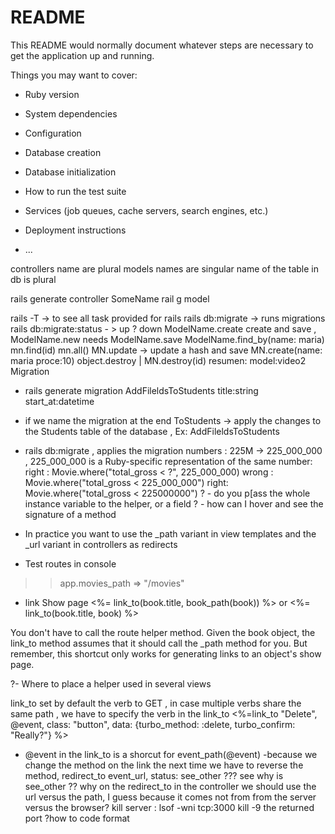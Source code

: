 # README

This README would normally document whatever steps are necessary to get the
application up and running.

Things you may want to cover:

* Ruby version

* System dependencies

* Configuration

* Database creation

* Database initialization

* How to run the test suite

* Services (job queues, cache servers, search engines, etc.)

* Deployment instructions

* ...

controllers name are plural 
models names are singular
name of the table in db is plural

rails generate controller SomeName
rail g model 

rails -T   -> to see all task provided for rails 
rails db:migrate -> runs migrations 
rails db:migrate:status  - > up ? down
ModelName.create  create and save , ModelName.new needs ModelName.save
ModelName.find_by(name: maria) mn.find(id) mn.all() 
MN.update -> update a hash and save 
MN.create(name: maria proce:10)
object.destroy | MN.destroy(id)
resumen: model:video2
Migration 
- rails generate migration  AddFileldsToStudents title:string start_at:datetime
- if we name the migration at the end ToStudents  -> apply the changes to the Students table of the database , Ex: AddFileldsToStudents
- rails db:migrate , applies the migration 
numbers : 225M -> 225_000_000 , 225_000_000 is a Ruby-specific representation of the same number:
right : Movie.where("total_gross < ?", 225_000_000)
wrong : Movie.where("total_gross < 225_000_000")
right: Movie.where("total_gross < 225000000")
? - do you p[ass the whole instance variable to the helper, or a field
? - how can I hover and see the signature of a method

- In practice you want to use the _path variant in view templates and the _url variant in controllers as redirects 

- Test routes in console 

>> app.movies_path
=> "/movies"
- link Show page
<%= link_to(book.title, book_path(book)) %> or <%= link_to(book.title, book) %>

You don't have to call the route helper method. Given the book object, the link_to method assumes that it should call the _path method for you. But remember, this shortcut only works for generating links to an object's show page.

?- Where to place a helper used in several views

link_to set by default the verb to GET , in case multiple verbs share the same path , we have to specify the verb in the link_to 
<%=link_to "Delete", @event, class: "button", data: {turbo_method: :delete, turbo_confirm: "Really?"} %>
- @event in the link_to is a shorcut for event_path(@event)
-because we change the method on the link the next time we have to reverse the method, 
redirect_to event_url, status: see_other
??? see why is see_other
?? why on the redirect_to in the controller we should use the url versus the path, I guess because it comes not from from the server versus the browser? 
kill server :  lsof -wni tcp:3000 kill -9  the returned port
?how to code format